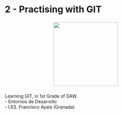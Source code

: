 <h1 align="left">2 - Practising with GIT</h1>

###

<div align="center">
  <img height="200" src="https://www.20i.com/blog/wp-content/uploads/2022/08/git-blog-header.png"  />
</div>

###

<p align="left">Learning GIT, in 1st Grade of DAW.<br>- Entornos de Desarrollo<br>- I.ES. Francisco Ayala (Granada)</p>

###
